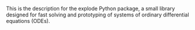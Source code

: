 This is the description for the explode Python package,
a small library designed for fast solving and prototyping 
of systems of ordinary differential equations (ODEs).